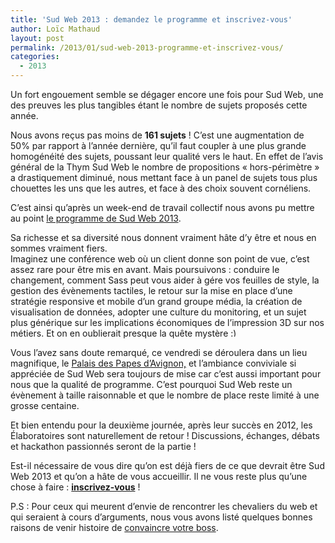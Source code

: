 ```yaml
---
title: 'Sud Web 2013 : demandez le programme et inscrivez-vous'
author: Loïc Mathaud
layout: post
permalink: /2013/01/sud-web-2013-programme-et-inscrivez-vous/
categories:
  - 2013
---
```

Un fort engouement semble se dégager encore une fois pour Sud Web, une des preuves les plus tangibles étant le nombre de sujets proposés cette année.

Nous avons reçus pas moins de **161 sujets** ! C&rsquo;est une augmentation de 50% par rapport à l&rsquo;année dernière, qu&rsquo;il faut coupler à une plus grande homogénéité des sujets, poussant leur qualité vers le haut. En effet de l&rsquo;avis général de la Thym Sud Web le nombre de propositions &laquo;&nbsp;hors-périmètre&nbsp;&raquo; a drastiquement diminué, nous mettant face à un panel de sujets tous plus chouettes les uns que les autres, et face à des choix souvent cornéliens.

C&rsquo;est ainsi qu&rsquo;après un week-end de travail collectif nous avons pu mettre au point [le programme de Sud Web 2013][1].

Sa richesse et sa diversité nous donnent vraiment hâte d&rsquo;y être et nous en sommes vraiment fiers.  
Imaginez une conférence web où un client donne son point de vue, c&rsquo;est assez rare pour être mis en avant. Mais poursuivons : conduire le changement, comment Sass peut vous aider à gére vos feuilles de style, la gestion des évènements tactiles, le retour sur la mise en place d&rsquo;une stratégie responsive et mobile d&rsquo;un grand groupe média, la création de visualisation de données, adopter une culture du monitoring, et un sujet plus générique sur les implications économiques de l&rsquo;impression 3D sur nos métiers. Et on en oublierait presque la quête mystère <img src="http://sudweb.fr/blog/wp-includes/images/smilies/simple-smile.png" alt=":)" class="wp-smiley" style="height: 1em; max-height: 1em;" />

Vous l&rsquo;avez sans doute remarqué, ce vendredi se déroulera dans un lieu magnifique, le [Palais des Papes d&rsquo;Avignon,][2] et l&rsquo;ambiance conviviale si appréciée de Sud Web sera toujours de mise car c&rsquo;est aussi important pour nous que la qualité de programme. C&rsquo;est pourquoi Sud Web reste un évènement à taille raisonnable et que le nombre de place reste limité à une grosse centaine.

Et bien entendu pour la deuxième journée, après leur succès en 2012, les Élaboratoires sont naturellement de retour ! Discussions, échanges, débats et hackathon passionnés seront de la partie !

Est-il nécessaire de vous dire qu&rsquo;on est déjà fiers de ce que devrait être Sud Web 2013 et qu&rsquo;on a hâte de vous accueillir. Il ne vous reste plus qu&rsquo;une chose à faire : [**inscrivez-vous**][3] !

P.S : Pour ceux qui meurent d&rsquo;envie de rencontrer les chevaliers du web et qui seraient à cours d&rsquo;arguments, nous vous avons listé quelques bonnes raisons de venir histoire de [convaincre votre boss][4].

 [1]: http://sudweb.fr/2013/#programme "Sud Web 2013"
 [2]: http://www.palais-des-papes.com/ "Site du Palais des Papes d'Avignon"
 [3]: http://sudweb.fr/2013/#inscription "Inscription à Sud Web 2013"
 [4]: http://sudweb.fr/2013/convaincre-mon-boss-sudweb.pdf "Document PDF - Convaincre mon boss de m'envoyer à Sud Web (330ko)"